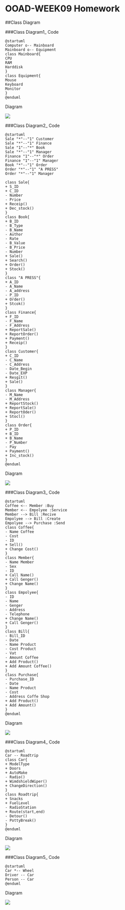 # OOAD-WEEK09 Homework
##Class Diagram

###Class Diagram1_
Code

```
@startuml
Computer o-- Mainboard
Mainboard o-- Equipment
class Mainboard{
CPU 
RAM
Harddisk
}
class Equipment{
Mouse
Keyboard
Monitor
}
@enduml
```
Diagram

<img src="https://github.com/weerapat1995/OOAD-WEEK09/blob/master/HOMEWORK/Class1.png?raw=true">

###Class Diagram2_
Code
```
@startuml
Sale "*"--"1" Customer
Sale "*"--"1" Finance
Sale "1"--"*" Book
Sale "*"--"1" Manager
Finance "1"--"*" Order
Finance "1"--"1" Manager
Book "*"--"1" Order
Order "*"--"1" "A PRESS"
Order "*"--"1" Manager

class Sale{
+ S_ID
+ C_ID
- Number
- Price
+ Receip()
+ Dec_stock()
}
class Book{
+ B_ID
- B_Type
- B_Name
- Author
- Rate
- B_Value
- B_Price
- Number
+ Sale()
+ Search()
+ Order()
+ Stock()
}
class "A PRESS"{
+ A_ID
- A_Name
- A_address
- P_ID
+ Order()
+ Stcok()
}
class Finance{
+ F_ID
- F_Name
- F_Address
+ ReportSale()
+ ReportOrder()
+ Payment()
+ Receip()
}
class Customer{
+ C_ID
- C_Name
- C_Address
- Date_Begin
- Date_EXP
+ Resgit()
+ Sale()
}
class Manager{
- M_Name
- M_Address
+ ReportStock()
+ ReportSale()
+ ReportOder()
+ Stocl()
}
class Order{
+ P_ID
+ B_ID
+ B_Name
- P_Number
- Pay
+ Payment()
+ Inc_stock()
}
@enduml
```

Diagram

<img src="https://github.com/weerapat1995/OOAD-WEEK09/blob/master/HOMEWORK/Class2.png?raw=true">

###Class Diagram3_
Code
```
@startuml
Coffee <-- Member :Buy
Member <-- Empolyee :Service
Member --> Bill :Recive
Empolyee --> Bill :Create
Empolyee --> Purchase :Send
class Coffee{
- Name Coffee
- Cost
- ID
+ Sell()
+ Change Cost()
}
class Member{
- Name Member
- Sex
- ID
+ Call Name()
+ Call Genger()
+ Change Name()
}
class Empolyee{
- ID
- Name
- Genger
- Address
- Telephone
+ Change Name()
+ Call Genger()
}
class Bill{
- Bill_ID
- Date
- Name Product
- Cost Product
- Vat
- Amount Coffee
+ Add Product()
+ Add Amount Coffee()
}
class Purchase{
- Purchase_ID
- Date
- Name Product
- Cost
- Address Coffe Shop
+ Add Product()
+ Add Amount()
}
@enduml
```

Diagram

<img src="https://github.com/weerapat1995/OOAD-WEEK09/blob/master/HOMEWORK/Class3.png?raw=true">

###Class Diagram4_
Code
```
@startuml
Car -- Roadtrip
class Car{
+ ModelType
+ Doors
+ AutoMake
- Radio()
+ WimdshieldWiper()
+ ChangeDirection()
}
class Roadtrip{
+ Snacks
+ FuelLevel
- RadioStation
+ Route(start,end)
- Detour()
- PottyBreak()
}
@enduml
```

Diagram

<img src="https://github.com/weerapat1995/OOAD-WEEK09/blob/master/HOMEWORK/Class4.png?raw=true">

###Class Diagram5_
Code
```
@startuml
Car *-- Wheel
Driver -- Car
Person -- Car
@enduml
```


Diagram

<img src="https://github.com/weerapat1995/OOAD-WEEK09/blob/master/HOMEWORK/Class5.png?raw=true">



 
